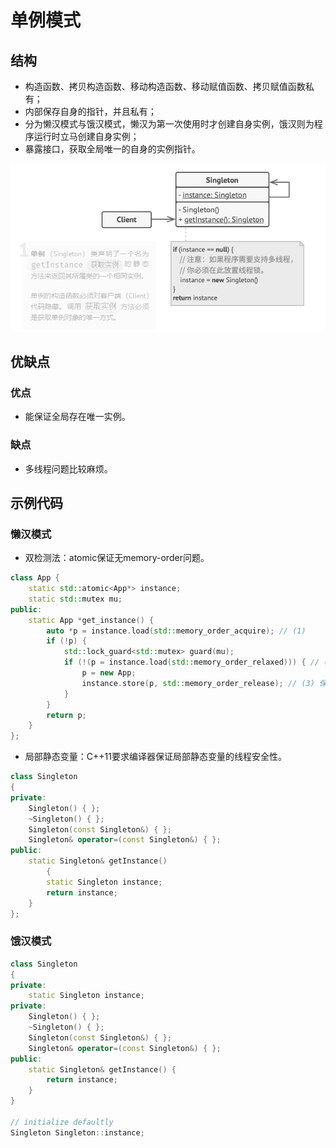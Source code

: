 # 单例模式

## 结构
- 构造函数、拷贝构造函数、移动构造函数、移动赋值函数、拷贝赋值函数私有；
- 内部保存自身的指针，并且私有；
- 分为懒汉模式与饿汉模式，懒汉为第一次使用时才创建自身实例，饿汉则为程序运行时立马创建自身实例；
- 暴露接口，获取全局唯一的自身的实例指针。

![结构](./single.PNG)

## 优缺点

### 优点
- 能保证全局存在唯一实例。

### 缺点
- 多线程问题比较麻烦。


## 示例代码

### 懒汉模式

- 双检测法：atomic保证无memory-order问题。
```cpp
class App {
    static std::atomic<App*> instance;
    static std::mutex mu;
public:
    static App *get_instance() {
        auto *p = instance.load(std::memory_order_acquire); // (1)
        if (!p) {
            std::lock_guard<std::mutex> guard(mu);
            if (!(p = instance.load(std::memory_order_relaxed))) { // (2) mutex已保证(3)对(2)的可见性
                p = new App;
                instance.store(p, std::memory_order_release); // (3) 保证上面的new是对(2)可见的
            }
        }
        return p;
    }
};
```

- 局部静态变量：C++11要求编译器保证局部静态变量的线程安全性。
```cpp
class Singleton
{
private:
	Singleton() { };
	~Singleton() { };
	Singleton(const Singleton&) { };
	Singleton& operator=(const Singleton&) { };
public:
	static Singleton& getInstance() 
        {
		static Singleton instance;
		return instance;
	}
};
```

### 饿汉模式
```cpp
class Singleton
{
private:
	static Singleton instance;
private:
	Singleton() { };
	~Singleton() { };
	Singleton(const Singleton&) { };
	Singleton& operator=(const Singleton&) { };
public:
	static Singleton& getInstance() {
		return instance;
	}
}

// initialize defaultly
Singleton Singleton::instance;
```
